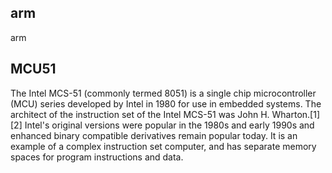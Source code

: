 
## arm
arm

## MCU51
The Intel MCS-51 (commonly termed 8051) is a single chip microcontroller (MCU) series developed by Intel in 1980 for use in embedded systems. The architect of the instruction set of the Intel MCS-51 was John H. Wharton.[1][2] Intel's original versions were popular in the 1980s and early 1990s and enhanced binary compatible derivatives remain popular today. It is an example of a complex instruction set computer, and has separate memory spaces for program instructions and data.

